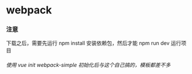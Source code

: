# webpack

### 注意
下载之后，需要先运行 npm install 安装依赖包，然后才能 npm run dev 运行项目
###### 使用 vue init webpack-simple 初始化后与这个自己搞的，模板都差不多
